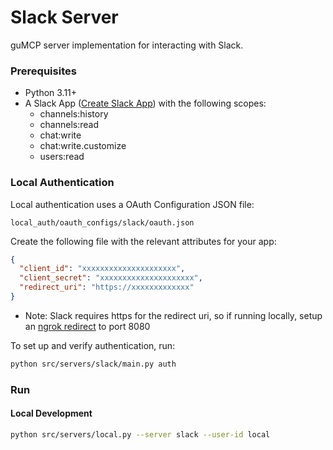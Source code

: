 # Slack Server

guMCP server implementation for interacting with Slack.

### Prerequisites

- Python 3.11+
- A Slack App ([Create Slack App](https://api.slack.com/quickstart#creating)) with the following scopes:
  - channels:history
  - channels:read
  - chat:write
  - chat:write.customize
  - users:read

### Local Authentication

Local authentication uses a OAuth Configuration JSON file:

```
local_auth/oauth_configs/slack/oauth.json
```

Create the following file with the relevant attributes for your app:

```json
{
  "client_id": "xxxxxxxxxxxxxxxxxxxxx",
  "client_secret": "xxxxxxxxxxxxxxxxxxxxx",
  "redirect_uri": "https://xxxxxxxxxxxxx"
}
```

- Note: Slack requires https for the redirect uri, so if running locally, setup an [ngrok redirect](https://ngrok.com/docs/universal-gateway/http/) to port 8080

To set up and verify authentication, run:

```bash
python src/servers/slack/main.py auth
```

### Run

#### Local Development

```bash
python src/servers/local.py --server slack --user-id local
```
